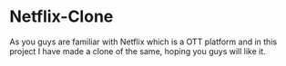 # Netflix-Clone
As you guys are familiar with Netflix which is a OTT platform and in this project I have made a clone of the same, hoping you guys will like it.

